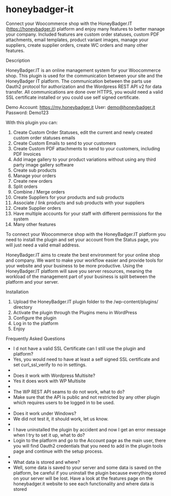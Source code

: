 # honeybadger-it
Connect your Woocommerce shop with the HoneyBadger.IT (https://honeybadger.it) platform and enjoy many features to better manage your company. Included features are custom order statuses, custom PDF attachments, email templates, product variant images, manage your suppliers, create supplier orders, create WC orders and many other features.

Description

HoneyBadger.IT is an online management system for your Woocommerce shop. This plugin is used for the communication between your site and the HoneyBadger IT platform. The communication between the parts use Oauth2 protocol for authorization and the Wordpress REST API v2 for data transfer. All communications are done over HTTPS, you would need a valid SSL certificate installed or you could use self signed certificate.

Demo Account: https://my.honeybadger.it User: demo@honeybadger.it Password: Demo123

With this plugin you can:

1. Create Custom Order Statuses, edit the current and newly created custom order statuses emails
2. Create Custom Emails to send to your customers
3. Create Custom PDF attachments to send to your customers, including PDF Invoices
4. Add image gallery to your product variations without using any third party image gallery software
5. Create sub products
6. Manage your orders
7. Create new orders
8. Split orders
9. Combine / Merge orders
10. Create Suppliers for your products and sub products
11. Associate / link products and sub products with your suppliers
12. Create Supplier orders
13. Have multiple accounts for your staff with different permissions for the system
14. Many other features

To connect your Woocommerce shop with the HoneyBadger.IT platform you need to install the plugin and set your account from the Status page, you will just need a valid email address.

HoneyBadger.IT aims to create the best environment for your online shop and company. We want to make your workflow easier and provide tools for your website and your business to be more productive. Using the HoneyBadger.IT platform will save you server resources, meaning the workload of the management part of your business is split between the platform and your server.

Installation

1. Upload the HoneyBadger.IT plugin folder to the /wp-content/plugins/ directory
2. Activate the plugin through the Plugins menu in WordPress
3. Configure the plugin
4. Log in to the platform
5. Enjoy

Frequently Asked Questions

* I d not have a valid SSL Certificate can I still use the plugin and platform?
* Yes, you would need to have at least a self signed SSL certificate and set curl_ssl_verify to no in settings.
*
* Does it work with Wordpress Multisite?
* Yes it does work with WP Multisite
*
* The WP REST API seams to do not work, what to do?
* Make sure that the API is public and not restricted by any other plugin which requires users to be logged in to be used.
*
* Does it work under Windows?
* We did not test it, it should work, let us know.
*
* I have uninstalled the plugin by accident and now I get an error message when I try to set it up, what to do?
* Login to the platform and go to the Account page as the main user, there you will find Oauth2 credentials that you need to add in the plugin tools page and continue with the setup process.
*
* What data is stored and where?
* Well, some data is saved to your server and some data is saved on the platform, be careful if you uninstall the plugin because everything stored on your server will be lost. Have a look at the features page on the honeybadger.it website to see each functionality and where data is stored